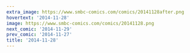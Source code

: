 ```yaml
---
extra_image: https://www.smbc-comics.com/comics/20141128after.png
hovertext: '2014-11-28'
image: https://www.smbc-comics.com/comics/20141128.png
next_comic: '2014-11-29'
prev_comic: '2014-11-27'
title: '2014-11-28'
---
```


